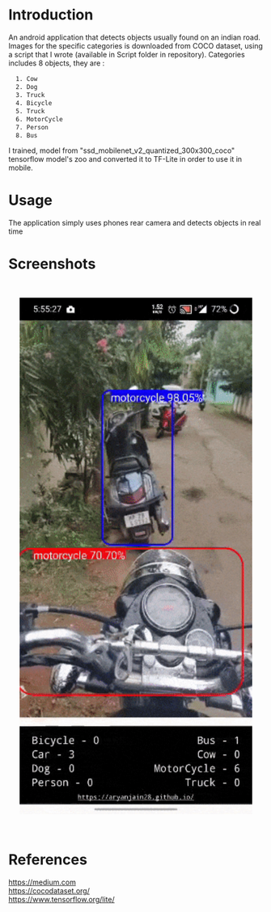 # Introduction
An android application that detects objects usually found on an indian road.
Images for the specific categories is downloaded from COCO dataset, using a script that I wrote (available in Script folder in repository).
Categories includes 8 objects, they are : 
    
      1. Cow
      2. Dog
      3. Truck
      4. Bicycle
      5. Truck
      6. MotorCycle
      7. Person
      8. Bus
      
I trained, model from "ssd_mobilenet_v2_quantized_300x300_coco" tensorflow model's zoo and converted it to TF-Lite in order to use it in mobile.
    
# Usage

The application simply uses phones rear camera and detects objects in real time

# Screenshots

<br>
<p align="center"><img width="460" src="https://raw.githubusercontent.com/aryanjain28/Indian-Roads/master/Screenshot.gif"></p>
<br>

# References

<a herf="https://towardsdatascience.com/detecting-pikachu-on-android-using-tensorflow-object-detection-15464c7a60cd">https://medium.com</a><br>
<a herf="https://cocodataset.org/">https://cocodataset.org/</a><br>
<a href="https://www.tensorflow.org/lite/" >https://www.tensorflow.org/lite/</a><br>


